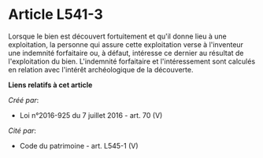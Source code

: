 # Article L541-3

Lorsque le bien est découvert fortuitement et qu'il donne lieu à une exploitation, la personne qui assure cette exploitation
verse à l'inventeur une indemnité forfaitaire ou, à défaut, intéresse ce dernier au résultat de l'exploitation du bien.
L'indemnité forfaitaire et l'intéressement sont calculés en relation avec l'intérêt archéologique de la découverte.

**Liens relatifs à cet article**

_Créé par_:

  - Loi n°2016-925 du 7 juillet 2016 - art. 70 (V)

_Cité par_:

  - Code du patrimoine - art. L545-1 (V)
